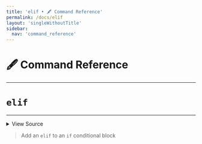 ```yaml
---
title: 'elif • 🖋️ Command Reference'
permalink: /docs/elif
layout: 'singleWithoutTitle'
sidebar:
  nav: 'command_reference'
---
```


# 🖋️ Command Reference

---

# `elif`

---



<details>
  <summary>View Source</summary>

{% highlight sh %}

!fn --shellpen-private writeDSL --write-null-if-last-empty
!fn --shellpen-private writeDSL --pop
!fn --shellpen-private writeDSL writeln "elif $*"
!fn --shellpen-private writeDSL writeln "then"
!fn --shellpen-private writeDSL --push "fi"
{% endhighlight %}

</details>



> Add an `elif` to an `if` conditional block







